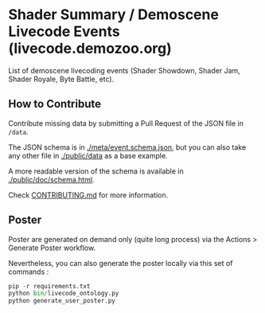 # Shader Summary / Demoscene Livecode Events (livecode.demozoo.org)

List of demoscene livecoding events (Shader Showdown, Shader Jam, Shader Royale, Byte Battle, etc).

## How to Contribute

Contribute missing data by submitting a Pull Request of the JSON file in `/data`.

The JSON schema is in [./meta/event.schema.json](./meta/event.schema.json), but you can also take any other file in [./public/data](./public/data) as a base example.

A more readable version of the schema is available in [./public/doc/schema.html](./public/doc/schema.html).

Check [CONTRIBUTING.md](./CONTRIBUTING.md) for more information.

## Poster

Poster are generated on demand only (quite long process) via the Actions > Generate Poster workflow.

Nevertheless, you can also generate the poster locally via this set of commands :

```python
pip -r requirements.txt
python bin/livecode_ontology.py
python generate_user_poster.py
```
